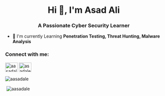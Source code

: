 <h1 align="center">Hi 👋, I'm Asad Ali</h1>
<h3 align="center">A Passionate Cyber Security Learner</h3>

- 🌱 I'm currently Learning **Penetration Testing, Threat Hunting, Malware Analysis**

<h3 align="left">Connect with me:</h3>
<p align="left">
<a href="https://twitter.com/aasadale" target="blank"><img align="center" src="https://raw.githubusercontent.com/rahuldkjain/github-profile-readme-generator/master/src/images/icons/Social/twitter.svg" alt="aasadale" height="30" width="40" /></a>
<a href="https://linkedin.com/in/asadale" target="blank"><img align="center" src="https://raw.githubusercontent.com/rahuldkjain/github-profile-readme-generator/master/src/images/icons/Social/linked-in-alt.svg" alt="asadale" height="30" width="40" /></a>
</p>
<p><img align="center" src="https://github-readme-streak-stats.herokuapp.com/?user=aasadale&" alt="aasadale" /></p>
<p>&nbsp;<img align="center" src="https://github-readme-stats.vercel.app/api?username=aasadale&show_icons=true&locale=en" alt="aasadale" /></p>



